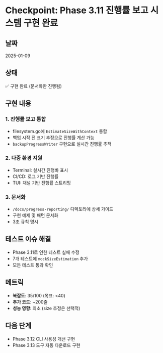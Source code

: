 # Checkpoint: Phase 3.11 진행률 보고 시스템 구현 완료

## 날짜
2025-01-09

## 상태
✅ 구현 완료 (문서화만 진행됨)

## 구현 내용

### 1. 진행률 보고 통합
- filesystem.go에 `EstimateSizeWithContext` 통합
- 백업 시작 전 크기 추정으로 진행률 계산 가능
- `backupProgressWriter` 구현으로 실시간 진행률 추적

### 2. 다중 환경 지원
- Terminal: 실시간 진행바 표시
- CI/CD: 로그 기반 진행률
- TUI: 채널 기반 진행률 스트리밍

### 3. 문서화
- `/docs/progress-reporting/` 디렉토리에 상세 가이드
- 구현 예제 및 패턴 문서화
- 3초 규칙 명시

## 테스트 이슈 해결
- Phase 3.11로 인한 테스트 실패 수정
- 7개 테스트에 `mockSizeEstimation` 추가
- 모든 테스트 통과 확인

## 메트릭
- **복잡도**: 35/100 (목표: <40)
- **추가 코드**: ~200줄
- **성능 영향**: 최소 (size 추정은 선택적)

## 다음 단계
- Phase 3.12 CLI 사용성 개선 구현
- Phase 3.13 도구 자동 다운로드 구현
